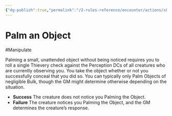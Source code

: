 ```yaml
---
{"dg-publish":true,"permalink":"/2-rules-reference/encounter/actions/skill-actions/palm-an-object/"}
---
```


# Palm an Object
#Manipulate 

Palming a small, unattended object without being noticed requires you to roll a single Thievery check against the Perception DCs of all creatures who are currently observing you. You take the object whether or not you successfully conceal that you did so. You can typically only Palm Objects of negligible Bulk, though the GM might determine otherwise depending on the situation.

- **Success** The creature does not notice you Palming the Object.
- **Failure** The creature notices you Palming the Object, and the GM determines the creature’s response.
